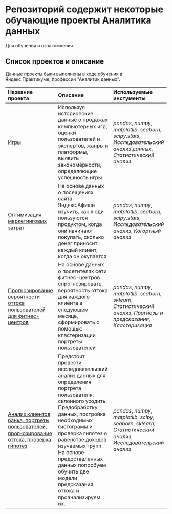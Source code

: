 # Репозиторий содержит некоторые обучающие проекты Аналитика данных

Для обучения и ознакомления.

## Список проектов и описание

Данные проекты были выполнены в ходе обучения в Яндекс.Практикуме, профессии "Аналитик данных".

| Название проекта | Описание | Используемые инстументы | 
| :---------------------- | :---------------------- | :---------------------- |
| [Игры](games) | Используя исторические данные о продажах компьютерных игр, оценки пользователей и экспертов, жанры и платформы, выявить закономерности, определяющие успешность игры| *pandas*, *numpy*, *matplotlib*, *seaborn*, *scipy.stats*, *Исследовательский анализ данных*, *Статистический анализ*|
| [Оптимизация маркетинговых затрат](Metrics,Cohorts,Economy) | На основе данных о посещениях сайта Яндекс.Афиши изучить, как люди пользуются продуктом, когда они начинают покупать, сколько денег приносит каждый клиент, когда он окупается| *pandas*, *numpy*, *matplotlib*, *seaborn*, *scipy.stats*, *Исследовательский анализ*, *Когортный анализ*|
| [Прогнозирование вероятности оттока пользователей для фитнес-центров](MachineLearning) | На основе данных о посетителях сети фитнес-центров спрогнозировать вероятность оттока для каждого клиента в следующем месяце, сформировать с помощью кластеризации портреты пользователей| *pandas*, *numpy*, *matplotlib*, *seaborn*, *sklearn*, *Статистический анализ*, *Прогнозы и предсказания*, *Кластеризация*|
| [Анализ клиентов банка, портреты пользователей, прогнозирование оттока, проверка гипотез](Bank) | Предстоит провести исследовательский анализ данных для определения портрета пользователя, склонного уходить. Предобработку данных, постройка необходимых гистограмм и проверка гипотез о равенстве доходов изучаемых групп. На основе предоставленных данных попробуем обучить две модели предсказания оттока и проанализируем их.| *pandas*, *numpy*, *matplotlib*, *scipy*, *seaborn*, *sklearn*, *Статистический анализ*, *Исследовательский анализ*|
